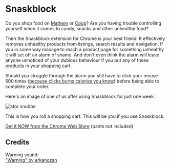 # Snaskblock

Do you shop food on [Mathem](https://www.mathem.se) or [Coop](https://www.coop.se)? Are you having trouble controlling yourself when it comes to candy, snacks and other unhealthy food?

Then the Snaskblock extension for Chrome is your best friend! It effectively removes unhealthy products from listings, search results and navigation. If you in some way manage to reach a product page for something unhealthy it will set off an alarm of shame. And don't even think the alarm will leave anyone unnoticed of your dubious behaviour if you put any of these products in your shopping cart.

Should you struggle through the alarm you still have to click your mouse 500 times ([because clicks burns calories you know](http://techcrunch.com/2013/03/11/someone-calculated-how-many-calories-a-mouse-click-burns/)) before being able to complete your order.

Here's an image of one of us after using Snaskblock for just one week.

![stor snubbe](https://gimmebar-assets.s3.amazonaws.com/5140908c61b42.gif)

This is how you roll a shopping cart. This will be you if you use Snaskblock.

[Get it NOW from the Chrome Web Store](#) (pants not included)

## Credits

Warning sound:  
["Warning" by erkanozan](https://www.freesound.org/people/erkanozan/sounds/51752/)

